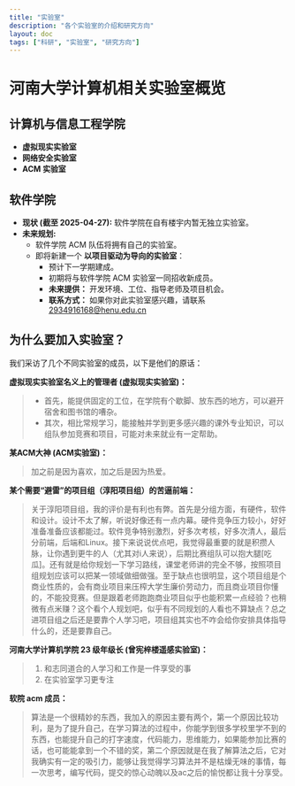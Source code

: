 ```yaml
---
title: "实验室"
description: "各个实验室的介绍和研究方向"
layout: doc
tags: ["科研", "实验室", "研究方向"]
---
```


# 河南大学计算机相关实验室概览

## 计算机与信息工程学院

* **虚拟现实实验室**
* **网络安全实验室**
* **ACM 实验室**

## 软件学院

* **现状 (截至 2025-04-27):** 软件学院在自有楼宇内暂无独立实验室。
* **未来规划:**
    * 软件学院 ACM 队伍将拥有自己的实验室。
    * 即将新建一个 **以项目驱动为导向的实验室**：
        * 预计下一学期建成。
        * 初期将与软件学院 ACM 实验室一同招收新成员。
        * **未来提供：** 开发环境、工位、指导老师及项目机会。
        * **联系方式：** 如果你对此实验室感兴趣，请联系 <2934916168@henu.edu.cn>

## 为什么要加入实验室？

我们采访了几个不同实验室的成员，以下是他们的原话：

**虚拟现实实验室名义上的管理者 (虚拟现实实验室)：**

> * 首先，能提供固定的工位，在学院有个歇脚、放东西的地方，可以避开宿舍和图书馆的嘈杂。
> * 其次，相比常规学习，能接触并学到更多感兴趣的课外专业知识，可以组队参加竞赛和项目，可能对未来就业有一定帮助。

**某ACM大神 (ACM实验室)：**

> 加之前是因为喜欢，加之后是因为热爱。

**某个需要“避雷”的项目组（淳阳项目组）的苦逼前端：**

> 关于淳阳项目组，我的评价是有利也有弊。首先是分组方面，有硬件，软件和设计。设计不太了解，听说好像还有一点内幕。硬件竞争压力较小，好好准备准备应该都能过。软件竞争特别激烈，好多次考核，好多次清人，最后分前端，后端和Linux。接下来说说优点吧，我觉得最重要的就是积攒人脉，让你遇到更牛的人（尤其对i人来说），后期比赛组队可以抱大腿[吃瓜]。还有就是给你规划一下学习路线，课堂老师讲的完全不够，按照项目组规划应该可以把某一领域做细做强。至于缺点也很明显，这个项目组是个商业性质的，会有商业项目来压榨大学生廉价劳动力，而且商业项目你懂的，不能投竞赛。但是跟着老师跑跑商业项目似乎也能积累一点经验？也稍微有点米赚？这个看个人规划吧，似乎有不同规划的人看也不算缺点？总之进项目组之后还是要靠个人学习吧，项目组其实也不咋会给你安排具体指导什么的，还是要靠自己。

**河南大学计算机学院 23 级年级长 (曾宪梓楼遥感实验室)：**

> 1.  和志同道合的人学习和工作是一件享受的事
> 2.  在实验室学习更专注

**软院 acm 成员：**

> 算法是一个很精妙的东西，我加入的原因主要有两个，第一个原因比较功利，是为了提升自己，在学习算法的过程中，你能学到很多学校里学不到的东西，也能提升自己的打字速度，代码能力，思维能力，如果能参加比赛的话，也可能能拿到一个不错的奖，第二个原因就是在我了解算法之后，它对我确实有一定的吸引力，能够让我觉得学习算法并不是枯燥无味的事情，每一次思考，编写代码，提交的惊心动魄以及ac之后的愉悦都让我十分享受。